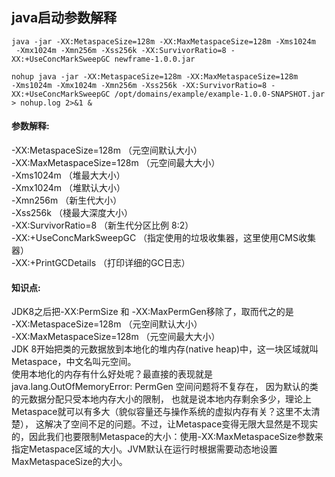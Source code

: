 ## java启动参数解释
````shell script
java -jar -XX:MetaspaceSize=128m -XX:MaxMetaspaceSize=128m -Xms1024m
 -Xmx1024m -Xmn256m -Xss256k -XX:SurvivorRatio=8 -XX:+UseConcMarkSweepGC newframe-1.0.0.jar
````
````shell script
nohup java -jar -XX:MetaspaceSize=128m -XX:MaxMetaspaceSize=128m 
-Xms1024m -Xmx1024m -Xmn256m -Xss256k -XX:SurvivorRatio=8 -XX:+UseConcMarkSweepGC /opt/domains/example/example-1.0.0-SNAPSHOT.jar > nohup.log 2>&1 &
````
#### 参数解释:  
-XX:MetaspaceSize=128m （元空间默认大小）  
-XX:MaxMetaspaceSize=128m （元空间最大大小）  
-Xms1024m （堆最大大小）  
-Xmx1024m （堆默认大小）  
-Xmn256m （新生代大小）  
-Xss256k （棧最大深度大小）  
-XX:SurvivorRatio=8 （新生代分区比例 8:2）  
-XX:+UseConcMarkSweepGC （指定使用的垃圾收集器，这里使用CMS收集器）  
-XX:+PrintGCDetails （打印详细的GC日志）  

#### 知识点:  
JDK8之后把-XX:PermSize 和 -XX:MaxPermGen移除了，取而代之的是  
-XX:MetaspaceSize=128m （元空间默认大小）  
-XX:MaxMetaspaceSize=128m （元空间最大大小）  
JDK 8开始把类的元数据放到本地化的堆内存(native heap)中，这一块区域就叫Metaspace，中文名叫元空间。  
使用本地化的内存有什么好处呢？最直接的表现就是java.lang.OutOfMemoryError: PermGen
 空间问题将不复存在， 因为默认的类的元数据分配只受本地内存大小的限制，
 也就是说本地内存剩余多少，理论上Metaspace就可以有多大（貌似容量还与操作系统的虚拟内存有关？这里不太清楚），
 这解决了空间不足的问题。不过，让Metaspace变得无限大显然是不现实的，因此我们也要限制Metaspace的大小：使用-XX:MaxMetaspaceSize参数来指定Metaspace区域的大小。JVM默认在运行时根据需要动态地设置MaxMetaspaceSize的大小。